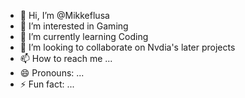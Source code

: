 - 👋 Hi, I’m @Mikkeflusa
- 👀 I’m interested in Gaming 
- 🌱 I’m currently learning Coding
- 💞️ I’m looking to collaborate on Nvdia's later projects
- 📫 How to reach me ...
- 😄 Pronouns: ...
- ⚡ Fun fact: ...

<!---
Mikkeflusa/Mikkeflusa is a ✨ special ✨ repository because its `README.md` (this file) appears on your GitHub profile.
You can click the Preview link to take a look at your changes.
--->
